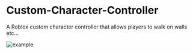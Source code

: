# Custom-Character-Controller

A Roblox custom character controller that allows players to walk on walls etc...

![example](https://giant.gfycat.com/AltruisticSeparateBittern.gif)
